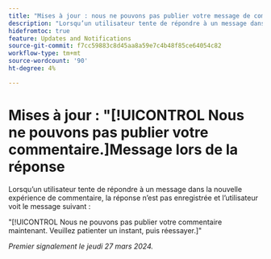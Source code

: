 ```yaml
---
title: "Mises à jour : nous ne pouvons pas publier votre message de commentaire lors de la réponse"
description: "Lorsqu’un utilisateur tente de répondre à un message dans la nouvelle expérience de commentaire, la réponse n’est pas enregistrée et l’utilisateur voit un message."
hidefromtoc: true
feature: Updates and Notifications
source-git-commit: f7cc59883c8d45aa8a59e7c4b48f85ce64054c82
workflow-type: tm+mt
source-wordcount: '90'
ht-degree: 4%

---
```



# Mises à jour : &quot;[!UICONTROL Nous ne pouvons pas publier votre commentaire.]Message lors de la réponse

Lorsqu’un utilisateur tente de répondre à un message dans la nouvelle expérience de commentaire, la réponse n’est pas enregistrée et l’utilisateur voit le message suivant :

&quot;[!UICONTROL Nous ne pouvons pas publier votre commentaire maintenant. Veuillez patienter un instant, puis réessayer.]&quot;

_Premier signalement le jeudi 27 mars 2024._

